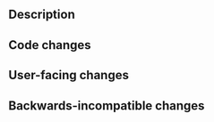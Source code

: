 <!--
Thank you for contributing to Jupyter AI! Please fill out the following items to submit a pull request.
See the contributing guidelines for more information:
https://jupyter-ai.readthedocs.io/en/latest/contributors/
-->

## Description

<!-- Note issue numbers this pull request addresses (should be at least one, see contributing guidelines above). -->

<!-- Note any other pull requests that address this issue and how this pull request is different. -->

## Code changes

<!-- Describe the code changes and how they address the issue. -->

## User-facing changes

<!-- Describe any visual or user interaction changes and how they address the issue. -->

<!-- For visual changes, include before and after screenshots or GIF/mp4/other video demo here. -->

## Backwards-incompatible changes

<!-- Describe any backwards-incompatible changes to Jupyter AI public APIs. -->
